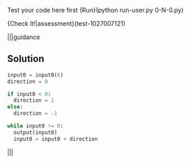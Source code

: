 Test your code here first {Run}(python run-user.py 0-N-0.py)

{Check It!|assessment}(test-1027007121)

|||guidance
## Solution
```python
input0 = input0(6)
direction = 0

if input0 < 0:
  direction = 1  
else:
  direction = -1

while input0 != 0:
  output(input0)
  input0 = input0 + direction
```
|||
